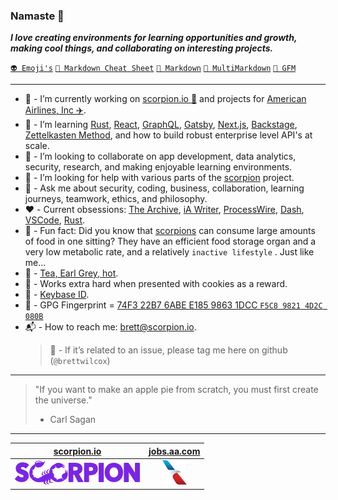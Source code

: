 ### Namaste 🖖

**_I love creating environments for learning opportunities and growth, making cool things, and collaborating on interesting projects._**

[`👽 Emoji's`](docs/EMOJI.md) [`📝 Markdown Cheat Sheet`](docs/CHEAT_SHEET.md) [`📙 Markdown`](docs/MARKDOWN.md) [`📗 MultiMarkdown`](docs/MULTIMARKDOWN.md) [`📕 GFM`](docs/GFM.md)

---

- 🔭 - I’m currently working on [scorpion.io 🦂](https://scorpion.io) and projects for [American Airlines, Inc ✈️](https://jobs.aa.com).
- 🌱 - I’m learning [Rust](https://www.rust-lang.org), [React](https://reactjs.org), [GraphQL](https://graphql.org), [Gatsby](https://www.gatsbyjs.com), [Next.js](https://nextjs.org), [Backstage](https://backstage.io), [Zettelkasten Method](https://zettelkasten.de), and how to build robust enterprise level API's at scale.
- 👥 - I’m looking to collaborate on app development, data analytics, security, research, and making enjoyable learning environments.
- 🤔 - I’m looking for help with various parts of the [scorpion](https://github.com/scorpion/scorpion/issues) project.
- 💬 - Ask me about security, coding, business, collaboration, learning journeys, teamwork, ethics, and philosophy.
- ❤️ - Current obsessions: [The Archive](https://zettelkasten.de/the-archive/), [iA Writer](https://ia.net/writer), [ProcessWire](https://processwire.com), [Dash](https://kapeli.com/dash), [VSCode](https://code.visualstudio.com), [Rust](https://www.rust-lang.org).
- 👀 - Fun fact: Did you know that [scorpions](https://en.wikipedia.org/wiki/Scorpion) can consume large amounts of food in one sitting? They have an efficient food storage organ and a very low metabolic rate, and a relatively `inactive lifestyle` . Just like me...
- 🍵 - [Tea, Earl Grey, hot](https://en.wikipedia.org/wiki/ISO_3103).
- 🍪 - Works extra hard when presented with cookies as a reward.
- 🔐 - [Keybase ID](https://keybase.io/brettwilcox).
- 🔑 - GPG Fingerprint = [74F3 22B7 6ABE E185 9863 1DCC `F5C8 9821 4D2C 080B`](https://gist.githubusercontent.com/brettwilcox/195560f183d04e329f1b1d8631366a3f/raw/cb3e4b2d2f8a4fdf483d21497cb00ef381597b15/public_key.asc)
- 📬 - How to reach me: brett@scorpion.io.
  > 🙅 - If it’s related to an issue, please tag me here on github (`@brettwilcox`)

---

> "If you want to make an apple pie from scratch, you must first create the universe."
>
> - Carl Sagan

---

|                                        [scorpion.io](https://scorpion.io)                                        |                                       [jobs.aa.com](https://jobs.aa.com)                                        |
| :--------------------------------------------------------------------------------------------------------------: | :-------------------------------------------------------------------------------------------------------------: |
| [![scorpion.io](https://raw.githubusercontent.com/brettwilcox/brettwilcox/main/docs/images/scorpion.png)][link1] | [![jobs.aa.com](https://raw.githubusercontent.com/brettwilcox/brettwilcox/main/docs/images/aa_logo.png)][link2] |

[link1]: https://github.com/scorpion
[link2]: https://github.com/AmericanAirlines

<!--
**brettwilcox/brettwilcox** is a ✨ _special_ ✨ repository because its `README.md` (this file) appears on your GitHub profile.

Here are some ideas to get you started:

* 🔭 I’m currently working on ...
* 🌱 I’m currently learning ...
* 👯 I’m looking to collaborate on ...
* 🤔 I’m looking for help with ...
* 💬 Ask me about ...
* 📫 How to reach me: ...
* 😄 Pronouns: ...
* ⚡ Fun fact: ...

-->
